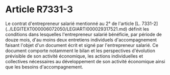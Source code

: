 # Article R7331-3

 

<div align="left">
  Le contrat d'entrepreneur salarié mentionné au 2° de l'article [L. 7331-2](../LEGITEXT000006072050/LEGIARTI000029317521.md) définit les conditions dans lesquelles l'entrepreneur salarié bénéficie, par période de douze mois, d'au moins deux entretiens individuels d'accompagnement faisant l'objet d'un document écrit et signé par l'entrepreneur salarié. Ce document comporte notamment le bilan et les perspectives d'évolution prévisible de son activité économique, les actions individuelles et collectives nécessaires au développement de son activité économique ainsi que les besoins d'accompagnement.<br /> <br />